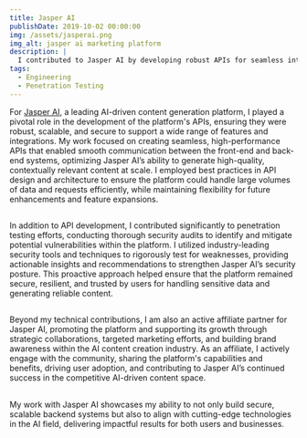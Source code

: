 ```yaml
---
title: Jasper AI
publishDate: 2019-10-02 00:00:00
img: /assets/jasperai.png
img_alt: jasper ai marketing platform
description: |
  I contributed to Jasper AI by developing robust APIs for seamless integration and high performance, ensuring smooth communication between systems. I also conducted extensive penetration testing and security audits to enhance platform security. As an active affiliate partner, I help drive growth and promote Jasper AI within the AI content creation space.
tags:
  - Engineering
  - Penetration Testing
---
```


For <a href="https://www.jasper.ai/use-cases/seo?fpr=rushlow-media&fp_sid=seo">Jasper AI</a>, a leading AI-driven content generation platform, I played a pivotal role in the development of the platform's APIs, ensuring they were robust, scalable, and secure to support a wide range of features and integrations. My work focused on creating seamless, high-performance APIs that enabled smooth communication between the front-end and back-end systems, optimizing Jasper AI’s ability to generate high-quality, contextually relevant content at scale. I employed best practices in API design and architecture to ensure the platform could handle large volumes of data and requests efficiently, while maintaining flexibility for future enhancements and feature expansions.
##
In addition to API development, I contributed significantly to penetration testing efforts, conducting thorough security audits to identify and mitigate potential vulnerabilities within the platform. I utilized industry-leading security tools and techniques to rigorously test for weaknesses, providing actionable insights and recommendations to strengthen Jasper AI’s security posture. This proactive approach helped ensure that the platform remained secure, resilient, and trusted by users for handling sensitive data and generating reliable content.
##
Beyond my technical contributions, I am also an active affiliate partner for Jasper AI, promoting the platform and supporting its growth through strategic collaborations, targeted marketing efforts, and building brand awareness within the AI content creation industry. As an affiliate, I actively engage with the community, sharing the platform's capabilities and benefits, driving user adoption, and contributing to Jasper AI’s continued success in the competitive AI-driven content space.
##
My work with Jasper AI showcases my ability to not only build secure, scalable backend systems but also to align with cutting-edge technologies in the AI field, delivering impactful results for both users and businesses.
